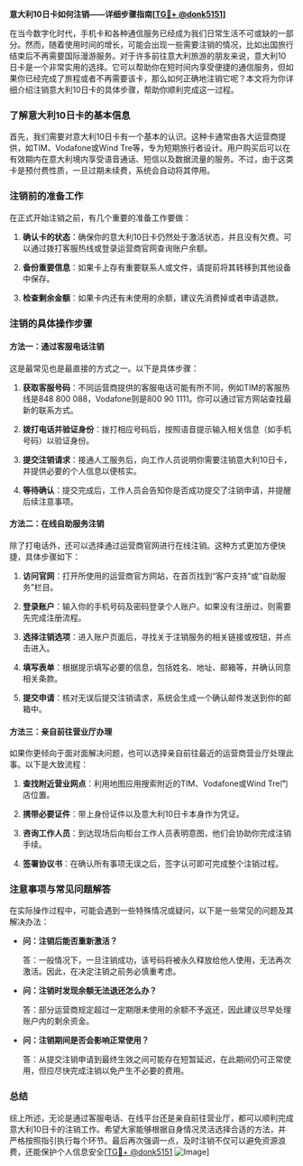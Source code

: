 **意大利10日卡如何注销——详细步骤指南[[TG💪+ @donk5151](https://t.me/s/donk5151)]**

在当今数字化时代，手机卡和各种通信服务已经成为我们日常生活不可或缺的一部分。然而，随着使用时间的增长，可能会出现一些需要注销的情况，比如出国旅行结束后不再需要国际漫游服务。对于许多前往意大利旅游的朋友来说，意大利10日卡是一个非常实用的选择。它可以帮助你在短时间内享受便捷的通信服务，但如果你已经完成了旅程或者不再需要该卡，那么如何正确地注销它呢？本文将为你详细介绍注销意大利10日卡的具体步骤，帮助你顺利完成这一过程。

### 了解意大利10日卡的基本信息

首先，我们需要对意大利10日卡有一个基本的认识。这种卡通常由各大运营商提供，如TIM、Vodafone或Wind Tre等，专为短期旅行者设计。用户购买后可以在有效期内在意大利境内享受语音通话、短信以及数据流量的服务。不过，由于这类卡是预付费性质，一旦过期未续费，系统会自动将其停用。

### 注销前的准备工作

在正式开始注销之前，有几个重要的准备工作要做：

1. **确认卡的状态**：确保你的意大利10日卡仍然处于激活状态，并且没有欠费。可以通过拨打客服热线或登录运营商官网查询账户余额。
   
2. **备份重要信息**：如果卡上存有重要联系人或文件，请提前将其转移到其他设备中保存。

3. **检查剩余金额**：如果卡内还有未使用的余额，建议先消费掉或者申请退款。

### 注销的具体操作步骤

#### 方法一：通过客服电话注销

这是最常见也是最直接的方式之一。以下是具体步骤：

1. **获取客服号码**：不同运营商提供的客服电话可能有所不同，例如TIM的客服热线是848 800 088，Vodafone则是800 90 1111。你可以通过官方网站查找最新的联系方式。

2. **拨打电话并验证身份**：拨打相应号码后，按照语音提示输入相关信息（如手机号码）以验证身份。

3. **提交注销请求**：接通人工服务后，向工作人员说明你需要注销意大利10日卡，并提供必要的个人信息以便核实。

4. **等待确认**：提交完成后，工作人员会告知你是否成功提交了注销申请，并提醒后续注意事项。

#### 方法二：在线自助服务注销

除了打电话外，还可以选择通过运营商官网进行在线注销。这种方式更加方便快捷，具体步骤如下：

1. **访问官网**：打开所使用的运营商官方网站，在首页找到“客户支持”或“自助服务”栏目。

2. **登录账户**：输入你的手机号码及密码登录个人账户。如果没有注册过，则需要先完成注册流程。

3. **选择注销选项**：进入账户页面后，寻找关于注销服务的相关链接或按钮，并点击进入。

4. **填写表单**：根据提示填写必要的信息，包括姓名、地址、邮箱等，并确认同意相关条款。

5. **提交申请**：核对无误后提交注销请求，系统会生成一个确认邮件发送到你的邮箱中。

#### 方法三：亲自前往营业厅办理

如果你更倾向于面对面解决问题，也可以选择亲自前往最近的运营商营业厅处理此事。以下是大致流程：

1. **查找附近营业网点**：利用地图应用搜索附近的TIM、Vodafone或Wind Tre门店位置。

2. **携带必要证件**：带上身份证件以及意大利10日卡本身作为凭证。

3. **咨询工作人员**：到达现场后向柜台工作人员表明意图，他们会协助你完成注销手续。

4. **签署协议书**：在确认所有事项无误之后，签字认可即可完成整个注销过程。

### 注意事项与常见问题解答

在实际操作过程中，可能会遇到一些特殊情况或疑问，以下是一些常见的问题及其解决办法：

- **问：注销后能否重新激活？**
  
  答：一般情况下，一旦注销成功，该号码将被永久释放给他人使用，无法再次激活。因此，在决定注销之前务必慎重考虑。

- **问：注销时发现余额无法退还怎么办？**
  
  答：部分运营商规定超过一定期限未使用的余额不予返还，因此建议尽早处理账户内的剩余资金。

- **问：注销期间是否会影响正常使用？**
  
  答：从提交注销申请到最终生效之间可能存在短暂延迟，在此期间仍可正常使用，但应尽快完成注销以免产生不必要的费用。

### 总结

综上所述，无论是通过客服电话、在线平台还是亲自前往营业厅，都可以顺利完成意大利10日卡的注销工作。希望大家能够根据自身情况灵活选择合适的方法，并严格按照指引执行每个环节。最后再次强调一点，及时注销不仅可以避免资源浪费，还能保护个人信息安全[[TG💪+ @donk5151](https://t.me/s/donk5151) ![Image](https://i.postimg.cc/rwNCRYN7/Snipaste-2025-04-30-17-27-05.png)]